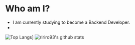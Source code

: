 # Who am I?

- I am currently studying to become a Backend Developer.
- 


![Top Langs](https://github-readme-stats.vercel.app/api/top-langs/?username=ririro93&layout=compact)]
![ririro93's github stats](https://github-readme-stats.vercel.app/api?username=ririro93)
